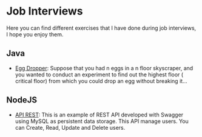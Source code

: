 # Job Interviews 
Here you can find different exercises that I have done during job interviews, I hope you enjoy them.

## Java
* [Egg Dropper](https://github.com/ivanamat/job-interviews/tree/master/Java/EggDropper): Suppose that you had n eggs in a n floor skyscraper, and you wanted to conduct an experiment to find out the highest floor (​critical floor​) from which you could drop an egg without breaking it...

## NodeJS
* [API REST](https://github.com/ivanamat/job-interviews/tree/master/NodeJS/nodejs-api-users): This is an example of REST API developed with Swagger using MySQL as persistent data storage. This API manage users. You can Create, Read, Update and Delete users.
